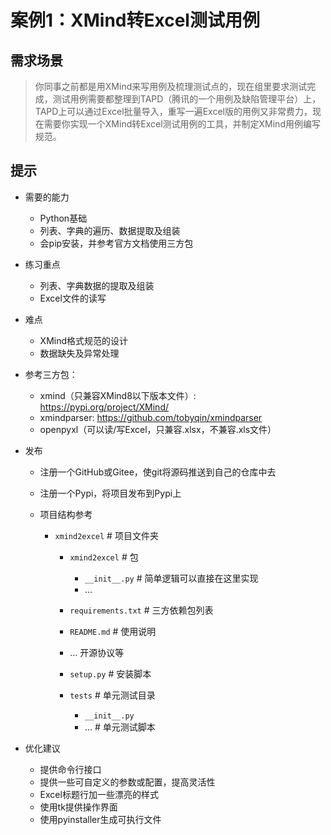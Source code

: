 # 案例1：XMind转Excel测试用例

## 需求场景

> 你同事之前都是用XMind来写用例及梳理测试点的，现在组里要求测试完成，测试用例需要都整理到TAPD（腾讯的一个用例及缺陷管理平台）上，TAPD上可以通过Excel批量导入，重写一遍Excel版的用例又非常费力，现在需要你实现一个XMind转Excel测试用例的工具，并制定XMind用例编写规范。

## &#x20;提示

*   需要的能力

    *   Python基础
    *   列表、字典的遍历、数据提取及组装
    *   会pip安装，并参考官方文档使用三方包
*   练习重点

    *   列表、字典数据的提取及组装
    *   Excel文件的读写
*   难点

    *   XMind格式规范的设计
    *   数据缺失及异常处理
*   参考三方包：

    *   xmind（只兼容XMind8以下版本文件）: <https://pypi.org/project/XMind/>
    *   xmindparser: <https://github.com/tobyqin/xmindparser>
    *   openpyxl（可以读/写Excel，只兼容.xlsx，不兼容.xls文件）
*   发布

    *   注册一个GitHub或Gitee，使git将源码推送到自己的仓库中去
    *   注册一个Pypi，将项目发布到Pypi上
    *   项目结构参考

        *   `xmind2excel`  # 项目文件夹

            *   `xmind2excel`  # 包

                *   `__init__.py`  # 简单逻辑可以直接在这里实现
                *   ...
            *   `requirements.txt`  # 三方依赖包列表
            *   `README.md`  # 使用说明
            *   ... 开源协议等
            *   `setup.py`  # 安装脚本
            *   `tests` # 单元测试目录

                *   `__init__.py` &#x20;
                *   ...  # 单元测试脚本
*   优化建议

    *   提供命令行接口
    *   提供一些可自定义的参数或配置，提高灵活性
    *   Excel标题行加一些漂亮的样式
    *   使用tk提供操作界面
    *   使用pyinstaller生成可执行文件



